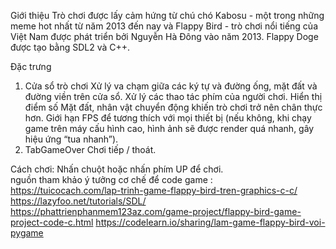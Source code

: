 Giới thiệu
Trò chơi được lấy cảm hứng từ chú chó Kabosu - một trong những meme hot nhất từ năm 2013 đến nay và Flappy Bird - trò chơi nổi tiếng của Việt Nam được phát triển bởi Nguyễn Hà Đông vào năm 2013.
Flappy Doge được tạo bằng SDL2 và C++.
 

Đặc trưng
1. Cửa sổ trò chơi 
Xử lý va chạm giữa các ký tự và đường ống, mặt đất và đường viền trên cửa sổ.
Xử lý các thao tác phím của người chơi.
Hiển thị điểm số
Mặt đất, nhân vật chuyển động khiến trò chơi trở nên chân thực hơn.
Giới hạn FPS để tương thích với mọi thiết bị (nếu không, khi chạy game trên máy cấu hình cao, hình ảnh sẽ được render quá nhanh, gây hiệu ứng “tua nhanh”).
2. TabGameOver
Chơi tiếp / thoát.

Cách chơi: 
Nhấn chuột hoặc nhấn phím UP để chơi.                                                            
nguồn tham khảo ý tưởng cơ chế để code game :
https://tuicocach.com/lap-trinh-game-flappy-bird-tren-graphics-c-c/
https://lazyfoo.net/tutorials/SDL/
https://phattrienphanmem123az.com/game-project/flappy-bird-game-project-code-c.html
https://codelearn.io/sharing/lam-game-flappy-bird-voi-pygame



